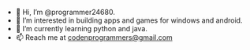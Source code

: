 - 👋 Hi, I’m @programmer24680.
- 👀 I’m interested in building apps and games for windows and android.
- 🌱 I’m currently learning python and java.
- 📫 Reach me at codenprogrammers@gmail.com

<!---
programmer24680/programmer24680 is a ✨ special ✨ repository because its `README.md` (this file) appears on your GitHub profile.
You can click the Preview link to take a look at your changes.
--->
